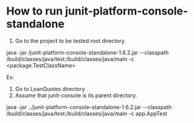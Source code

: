 # How to run junit-platform-console-standalone #
1. Go to the project to be tested root directory.

java -jar <path-to-junit-console-jar>/junit-platform-console-standalone-1.6.2.jar --classpath /build/classes/java/test:/build/classes/java/main -c <package.TestClassName>

Ex:
1. Go to LoanQuotes directory
2. Assume that junit-console is its parent directory.

java -jar ../junit-platform-console-standalone-1.6.2.jar --classpath /build/classes/java/test:/build/classes/java/main -c app.AppTest

